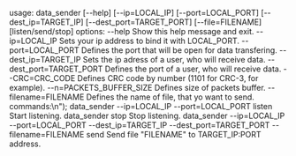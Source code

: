 usage: data_sender [--help] [--ip=LOCAL_IP] [--port=LOCAL_PORT] [--dest_ip=TARGET_IP] [--dest_port=TARGET_PORT] [--file=FILENAME] [listen/send/stop]
options:
    --help                      Show this help message and exit.
    --ip=LOCAL_IP               Sets your ip address to bind it with LOCAL_PORT.
    --port=LOCAL_PORT           Defines the port that will be open for data transfering.
    --dest_ip=TARGET_IP         Sets the ip adress of a user, who will receive data.
    --dest_port=TARGET_PORT     Defines the port of a user, who will receive data.
    --CRC=CRC_CODE              Defines CRC code by number (1101 for CRC-3, for example).
    --n=PACKETS_BUFFER_SIZE     Defines size of packets buffer.
    --filename=FILENAME         Defines the name of file, that yo want to send.
commands:\n");
    data_sender --ip=LOCAL_IP --port=LOCAL_PORT listen      Start listening.
    data_sender stop                                        Stop listening.
    data_sender --ip=LOCAL_IP --port=LOCAL_PORT --dest_ip=TARGET_IP --dest_port=TARGET_PORT --filename=FILENAME send        Send file \"FILENAME\" to TARGET_IP:PORT address.
